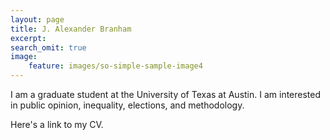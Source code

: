 ```yaml
---
layout: page
title: J. Alexander Branham
excerpt: 
search_omit: true
image:
	feature: images/so-simple-sample-image4
---
```


I am a graduate student at the University of Texas at Austin. 
I am interested in public opinion, inequality, elections, and methodology. 

Here's a link to my CV.

